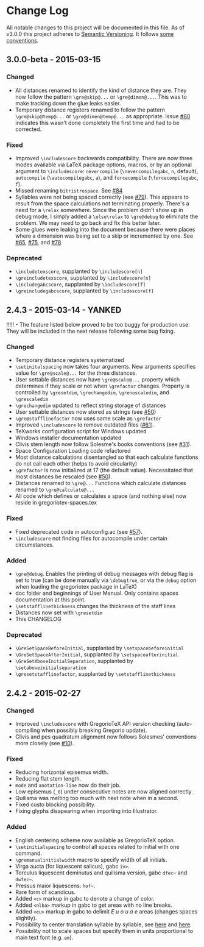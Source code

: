 # Change Log
All notable changes to this project will be documented in this file.
As of v3.0.0 this project adheres to [Semantic Versioning](http://semver.org/). It follows [some conventions](http://keepachangelog.com/).


## 3.0.0-beta - 2015-03-15
### Changed
- All distances renamed to identify the kind of distance they are.  They now follow the pattern `\gre@skip@...` or `\gre@dimen@...`.  This was to make tracking down the glue leaks easier.
- Temporary distance registers renamed to follow the pattern `\gre@skip@temp@...` or `\gre@dimen@temp@...` as appropriate.  Issue [#80](https://github.com/gregorio-project/gregorio/issues/80) indicates this wasn't done completely the first time and had to be corrected.

### Fixed
- Improved `\includescore` backwards compatibility.  There are now three modes available via LaTeX package options, macros, or by an optional argument to `\includescore`: `nevercompile` (`\nevercompilegabc`, `n`, default), `autocompile` (`\autocompilegabc`, `a`), and `forcecompile` (`\forcecompilegabc`, `f`).
- Missed renaming `bitristrospace`.  See [#84](https://github.com/gregorio-project/gregorio/issues/84)
- Syllables were not being spaced correctly (see [#79](https://github.com/gregorio-project/gregorio/issues/79)).  This appears to result from the space calculations not terminating properly.  There's a need for a `\relax` somewhere.  Since the problem didn't show up in debug mode, I simply added a `\else\relax` to `\gre@debug` to eliminate the problem.  We may need to go back and fix this better later.
- Some glues were leaking into the document because there were places where a dimension was being set to a skip or incremented by one.  See [#65](https://github.com/gregorio-project/gregorio/issues/65), [#75](https://github.com/gregorio-project/gregorio/issues/75), and [#78](https://github.com/gregorio-project/gregorio/issues/78)

### Deprecated
- `\includetexscore`, supplanted by `\includescore[n]`
- `\greincludetexscore`, supplanted by `\includescore[n]`
- `\includegabcscore`, supplanted by `\includescore[f]`
- `\greincludegabcscore`, supplanted by `\includescore[f]`

## 2.4.3 - 2015-03-14 - YANKED

!!!!! - The feature listed below proved to be too buggy for production use.  They will be included in the next release following some bug fixing.

### Changed
- Temporary distance registers systematized
- `\setinitalspacing` now takes four arguments.  New arguments specifies value for `\gre@scale@...` for the three distances.
- User settable distances now have `\gre@scale@...` property which determines if they scale or not when `\grefactor` changes.  Property is controlled by `\gresetdim`, `\grechangedim`, `\grenoscaledim`, and `\grescaledim`
- `\grechangedim` updated to reflect string storage of distances
- User settable distances now stored as strings (see [#50](https://github.com/gregorio-project/gregorio/issues/50))
- `\gre@stafflinefactor` now uses same scale as `\grefactor`
- Improved `\includescore` to remove outdated files ([#61](https://github.com/gregorio-project/gregorio/issues/61)).
- TeXworks configuration script for Windows updated
- Windows installer documentation updated
- Clivis stem length now follow Solesme's books conventions (see [#31](https://github.com/gregorio-project/gregorio/issues/31)).
- Space Configuration Loading code refactored
- Most distance calculations disentangled so that each calculate functions do not call each other (helps to avoid circularity)
- `\grefactor` is now initialized at 17 (the default value).  Necessitated that most distances be rescaled (see [#50](https://github.com/gregorio-project/gregorio/issues/50)).
- Distances renamed to `\gre@...`  Functions which calculate distances renamed to `\gre@calculate@...`
- All code which defines or calculates a space (and nothing else) now reside in gregoriotex-spaces.tex

### Fixed
- Fixed deprecated code in autoconfig.ac (see [#57](https://github.com/gregorio-project/gregorio/issues/57)).
- `\includescore` not finding files for autocompile under certain circumstances.

### Added
- `\gre@debug`.  Enables the printing of debug messages with debug flag is set to true (can be done manually via `\debugtrue`, or via the `debug` option when loading the gregoriotex package in LaTeX)
- doc folder and beginnings of User Manual.  Only contains spaces documentation at this point.
- `\setstafflinethickness` changes the thickness of the staff lines
- Distances now set with `\gresetdim`
- This CHANGELOG

### Deprecated
- `\GreSetSpaceBeforeInitial`, supplanted by `\setspacebeforeinitial`
- `\GreSetSpaceAfterInitial`, supplanted by `\setspaceafterinitial`
- `\GreSetAboveInitialSeparation`, supplanted by `\setaboveinitialseparation`
- `\gresetstafflinefactor`, supplanted by `\setstafflinethickness`

## 2.4.2 - 2015-02-27
### Changed
- Improved `\includescore` with GregorioTeX API version checking (auto-compiling when possibly breaking Gregorio update).
- Clivis and pes quadratum alignment now follows Solesmes' conventions more closely (see [#10](https://github.com/gregorio-project/gregorio/issues/10)).

### Fixed
- Reducing horizontal episemus width.
- Reducing flat stem length.
- `mode` and `anotation-line` now do their job.
- Low episemus (`_0`) under consecutive notes are now aligned correctly.
- Quilisma was melting too much with next note when in a second.
- Fixed custo blocking possibility.
- Fixing glyphs disapearing when importing into Illustrator.

### Added
- English centering scheme now available as GregorioTeX option.
- `\setinitialspacing` to control all spaces related to initial with one command.
- `\gremanualinitialwidth` macro to specify width of all initials.
- Virga aucta (for liquescent salicus), gabc `iv>`.
- Torculus liquescent deminutus and quilisma version, gabc `dfec~` and `dwfec~`.
- Pressus maior liquescens: `hof~`.
- Rare form of scandicus.
- Added `<c>` markup in gabc to denote a change of color.
- Added `<nlba>` markup in gabc to get areas with no line breaks.
- Added `<eu>` markup in gabc to delimit _E u o u a e_ areas (changes spaces slightly).
- Possibility to center translation syllable by syllable, see [here](https://www.mail-archive.com/gregorio-users@gna.org/msg01760.html) and [here](https://www.mail-archive.com/gregorio-users@gna.org/msg01783.html).
- Possibility not to scale spaces but specify them in units proportional to main text font (e.g. `em`).
